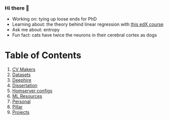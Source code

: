 ### Hi there 👋

- Working on: tying up loose ends for PhD
- Learning about: the theory behind linear regression with [this edX course](https://learning.edx.org/course/course-v1:HarvardX+PH125.7x+1T2021/home)
- Ask me about: entropy
- Fun fact: cats have twice the neurons in their cerebral cortex as dogs

# Table of Contents

1. [CV Makers](https://github.com/pomkos/toc/#cv-makers)
8. [Datasets](https://github.com/pomkos/toc/#datasets)
2. [Deephire](https://github.com/pomkos/toc/#deephire)
3. [Dissertation](https://github.com/pomkos/toc/#dissertation)
4. [Homserver configs](https://github.com/pomkos/toc/#homeserver-config)
5. [ML Resources](https://github.com/pomkos/toc/#ml-resources)
6. [Personal](https://github.com/pomkos/toc/#personal)
7. [Pillar](https://github.com/pomkos/toc/#pillar)
8. [Projects](https://github.com/pomkos/toc/#projects)
